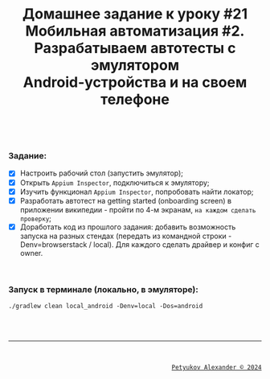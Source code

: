 # <p align="center">Домашнее задание к уроку #21 <br> Мобильная автоматизация #2. <br> Разрабатываем автотесты с эмулятором <br> Android-устройства и на своем телефоне</p>

</br>
</br>

### Задание:
- [x] Настроить рабочий стол (запустить эмулятор);
- [x] Открыть `Appium Inspector`, подключиться к эмулятору;
- [x] Изучить функционал `Appium Inspector`, попробовать найти локатор;
- [x] Разработать автотест на getting started (onboarding screen) в приложении википедии - пройти по 4-м экранам, `на каждом сделать проверку`;
- [x] Доработать код из прошлого задания: добавить возможность запуска на разных стендах (передать из командной строки -Denv=browserstack / local). Для каждого сделать драйвер и конфиг с owner.

</br>

### Запуск в терминале (локально, в эмуляторе):
```
./gradlew clean local_android -Denv=local -Dos=android    
```


</br>
</br>


---

</br>

<a><p align="right">[`Petyukov Alexander © 2024`](https://github.com/SandroUnknown)</p></a>
